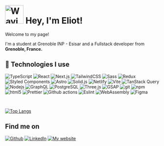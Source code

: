 # <img src="https://raw.githubusercontent.com/Tarikul-Islam-Anik/Animated-Fluent-Emojis/master/Emojis/Hand%20gestures/Waving%20Hand.png" alt="Waving Hand" width="60" height="60" /> Hey, I'm Eliot!
Welcome to my page!

I'm a student at Grenoble INP - Esisar and a Fullstack developer from <img src="https://cdn-icons-png.flaticon.com/512/197/197560.png" width="13"/> **Grenoble, France.**

## 🔧 Technologies I use
<p>
  <img alt="TypeScript" src="https://img.shields.io/badge/-TypeScript-3178c6?style=flat-square&logo=typescript&logoColor=ffffff" />
  <img alt="React" src="https://img.shields.io/badge/-React-149eca?style=flat-square&logo=react&logoColor=ffffff"/>
  <img alt="Next.js" src="https://img.shields.io/badge/-Nextjs-000000?style=flat-square&logo=Next.js&logoColor=ffffff" />
  <img alt="TailwindCSS" src="https://img.shields.io/badge/-TailwindCSS-38BDF8?style=flat-square&logo=TailwindCSS&logoColor=ffffff" />
  <img alt="Sass" src="https://img.shields.io/badge/-Sass-CF649A?style=flat-square&logo=sass&logoColor=ffffff" />
  <img alt="Redux" src="https://img.shields.io/badge/-Redux-764ABC?style=flat-square&logo=redux&logoColor=ffffff" />
  <img alt="Styled Components" src="https://img.shields.io/badge/-Styled_Components-BF4F74?style=flat-square&logo=styled-components&logoColor=ffffff" />
  <img alt="Astro" src="https://img.shields.io/badge/-Astro-FF5408?style=flat-square&logo=Astro&logoColor=ffffff" />
  <img alt="Solid.js" src="https://img.shields.io/badge/-Solid.js-2C4F7C?style=flat-square&logo=Solid&logoColor=ffffff" />
  <img alt="Netlify" src="https://img.shields.io/badge/-Netlify-00C7B7?style=flat-square&logo=Netlify&logoColor=ffffff" />
  <img alt="Vite" src="https://img.shields.io/badge/-Vite-646CFF?style=flat-square&logo=Vite&logoColor=ffffff" />
  <img alt="TanStack Query" src="https://img.shields.io/badge/-TanStack%20Query-FF4154?style=flat-square&logo=ReactQuery&logoColor=ffffff" />
  <img alt="Nodejs" src="https://img.shields.io/badge/-Nodejs-43853d?style=flat-square&logo=Node.js&logoColor=ffffff" />
  <img alt="GraphQL" src="https://img.shields.io/badge/-GraphQL-E10098?style=flat-square&logo=graphql&logoColor=ffffff" />
  <img alt="PostgreSQL" src="https://img.shields.io/badge/-PostgreSQL-336791?style=flat-square&logo=postgresql&logoColor=ffffff" />
  <img alt="Three.js" src="https://img.shields.io/badge/-Three.js-000000?style=flat-square&logo=Three.js&logoColor=ffffff" />
  <img alt="GSAP" src="https://img.shields.io/badge/-GSAP-88CE02?style=flat-square&logo=GreenSock&logoColor=ffffff" />
  <img alt="git" src="https://img.shields.io/badge/-Git-F05032?style=flat-square&logo=git&logoColor=ffffff" />
  <img alt="npm" src="https://img.shields.io/badge/-NPM-CB3837?style=flat-square&logo=npm&logoColor=ffffff" />
  <img alt="html5" src="https://img.shields.io/badge/-HTML5-E34F26?style=flat-square&logo=html5&logoColor=ffffff" />
  <img alt="Prettier" src="https://img.shields.io/badge/-Prettier-F7B93E?style=flat-square&logo=prettier&logoColor=ffffff" />
  <img alt="Github actions" src="https://img.shields.io/badge/-Github_Actions-2088FF?style=flat-square&logo=github-actions&logoColor=ffffff" />
  <img alt="Eslint" src="https://img.shields.io/badge/-Eslint-4B32C3?style=flat-square&logo=Eslint&logoColor=ffffff" />
  <img alt="WebAssembly" src="https://img.shields.io/badge/-WebAssembly-654FF0?style=flat-square&logo=WebAssembly&logoColor=ffffff" />
  <img alt="Figma" src="https://img.shields.io/badge/-Figma-F24E1E?style=flat-square&logo=Figma&logoColor=ffffff" />
</p>

<br>

[![Top Langs](https://github-readme-stats.vercel.app/api/top-langs/?username=elib27&layout=compact)](https://github.com/elib27/github-readme-stats)

## Find me on
<p><a href="https://github.com/Elib27" target="_blank" style="width: fit-content;"><img alt="Github" src="https://img.shields.io/badge/GitHub-12100E.svg?&style=for-the-badge&logo=Github&logoColor=ffffff" /></a> <a href="https://www.linkedin.com/in/eliot-bas/" target="_blank"><img alt="LinkedIn" src="https://img.shields.io/badge/linkedin-0A66C2.svg?&style=for-the-badge&logo=linkedin&logoColor=ffffff" /></a> <a href="https://eliotbas.com/en/" target="_blank"><img alt="My website" src="https://img.shields.io/badge/My%20website-585EFB.svg?&style=for-the-badge&logo=website&logoColor=ffffff" /></a></p>

